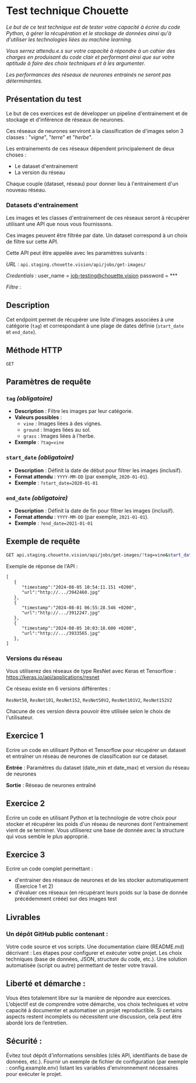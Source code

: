 # Test technique Chouette
*Le but de ce test technique est de tester votre capacité à écrire du code Python, à gérer la récupération et le stockage de données ainsi qu'à d'utiliser les technologies liées au machine learning.*

*Vous serrez attendu.e.s sur votre capacité à répondre à un cahier des charges en produisant du code clair et performant ainsi que sur votre aptitude à faire des choix techniques et à les argumenter.*

*Les performances des réseaux de neurones entrainés ne seront pas déterminantes.*

## Présentation du test
Le but de ces exercices est de développer un pipeline d'entrainement et de stockage et d'inférence de réseaux de neurones. 

Ces réseaux de neurones serviront à la classification de d'images selon 3 classes : "*vigne*", "*terre*" et "*herbe*".

Les entrainements de ces réseaux dépendent principalement de deux choses :
- Le dataset d'entrainement 
- La version du réseau

Chaque couple (dataset, réseau) pour donner lieu à l'entrainement d'un nouveau réseau.

### Datasets d'entrainement
Les images et les classes d'entrainement de ces réseaux seront à récupérer utilisant une API que nous vous fournissons.

Ces images peuvent être filtrée par date. Un dataset correspond à un choix de filtre sur cette API.

Cette API peut être appelée avec les paramètres suivants :

*URL* :  `api.staging.chouette.vision/api/jobs/get-images/`

*Credentials* :
user_name = job-testing@chouette.vision
password = ***

*Filtre* :

## Description  
Cet endpoint permet de récupérer une liste d'images associées à une catégorie (`tag`) et correspondant à une plage de dates définie (`start_date` et `end_date`).


## Méthode HTTP  
`GET`


## Paramètres de requête  

### `tag` *(obligatoire)*  
- **Description** : Filtre les images par leur catégorie.  
- **Valeurs possibles** :  
  - `vine` : Images liées à des vignes.  
  - `ground` : Images liées au sol.  
  - `grass` : Images liées à l'herbe.  
- **Exemple** : `?tag=vine`


### `start_date` *(obligatoire)*  
- **Description** : Définit la date de début pour filtrer les images (inclusif).  
- **Format attendu** : `YYYY-MM-DD` (par exemple, `2020-01-01`).  
- **Exemple** : `?start_date=2020-01-01`


### `end_date` *(obligatoire)*  
- **Description** : Définit la date de fin pour filtrer les images (inclusif).  
- **Format attendu** : `YYYY-MM-DD` (par exemple, `2021-01-01`).  
- **Exemple** : `?end_date=2021-01-01`


## Exemple de requête  
```bash
GET api.staging.chouette.vision/api/jobs/get-images/?tag=vine&start_date=2020-01-01&end_date=2021-01-01
```

Exemple de réponse de l'API :
```
[
   {
      "timestamp":"2024-08-05 10:54:11.151 +0200",
      "url":"http://.../3942460.jpg"
   },
   {
      "timestamp":"2024-08-01 06:55:28.546 +0200",
      "url":"http://.../3912247.jpg"
   },
   {
      "timestamp":"2024-08-05 10:03:18.600 +0200",
      "url":"http://.../3933565.jpg"
   },
]
```



### Versions du réseau
Vous utiliserez des réseaux de type ResNet avec Keras et Tensorflow :
https://keras.io/api/applications/resnet

Ce réseau existe en 6 versions différentes :

`ResNet50`, 
`ResNet101`, 
`ResNet152`, 
`ResNet50V2`, 
`ResNet101V2`, 
`ResNet152V2`

Chacune de ces version devra pouvoir être utilisée selon le choix de l'utilisateur.

## Exercice 1
Ecrire un code en utilisant Python et Tensorflow pour récupérer un dataset et entraîner un réseau de neurones de classification sur ce dataset.

**Entrée** : Paramètres du dataset (date_min et date_max) et version du réseau de neurones

**Sortie** : Réseau de neurones entraîné

## Exercice 2
Ecrire un code en utilisant Python et la technologie de votre choix pour stocker et récupérer les poids d'un réseau de neurones dont l'entrainement vient de se terminer. Vous utiliserez une base de donnée avec la structure qui vous semble le plus approprié.

## Exercice 3
Ecrire un code complet permettant :
- d'entrainer des réseaux de neurones et de les stocker automatiquement (Exercice 1 et 2)
- d'évaluer ces réseaux (en récupérant leurs poids sur la base de donnée précédemment créée) sur des images test


## Livrables
### Un dépôt GitHub public contenant :

Votre code source et vos scripts.
Une documentation claire (README.md) décrivant :
Les étapes pour configurer et exécuter votre projet.
Les choix techniques (base de données, JSON, structure du code, etc.).
Une solution automatisée (script ou autre) permettant de tester votre travail.

## Liberté et démarche :
Vous êtes totalement libre sur la manière de répondre aux exercices. L’objectif est de comprendre votre démarche, vos choix techniques et votre capacité à documenter et automatiser un projet reproductible.
Si certains aspects restent incomplets ou nécessitent une discussion, cela peut être abordé lors de l’entretien.

## Sécurité :

Évitez tout dépôt d'informations sensibles (clés API, identifiants de base de données, etc.).
Fournir un exemple de fichier de configuration (par exemple : config.example.env) listant les variables d'environnement nécessaires pour exécuter le projet.




